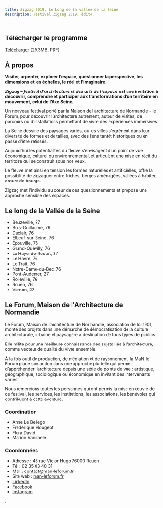```yaml
---
title: Zigzag 2019, Le Long de la vallée de la Seine
description: Festival Zigzag 2019, édito.

---
```

## Télécharger le programme

<a class="button" download href="/files/programme-festival-zigzag.pdf">Télécharger</a> (29.3MB, PDF)

## À propos

**Visiter, arpenter, explorer l’espace, questionner la perspective, les dimensions et les échelles, le réel et l’imaginaire.**

**_Zigzag – festival d’architecture et des arts de l’espace_ est une invitation à découvrir, comprendre et participer aux transformations d’un territoire en mouvement, celui de l’Axe Seine.**

Un nouveau festival porté par la Maison de l’architecture de Normandie - le Forum, pour découvrir l’architecture autrement, autour de visites, de parcours ou d’installations permettant de vivre des expériences immersives.

La Seine dessine des paysages variés, où les villes s’égrènent dans leur diversité de formes et de tailles, avec des liens tantôt historiques ou en passe d’être retissés.

Aujourd’hui les potentialités du fleuve s’envisagent d’un point de vue économique, culturel ou environnemental, et articulent une mise en récit du territoire qui se construit sous nos yeux.

Le fleuve met ainsi en tension les formes naturelles et artificielles, offre la possibilité de zigzaguer entre friches, berges aménagées, vallées à habiter, cœurs de bourgs.

Zigzag met l’individu au cœur de ces questionnements et propose une approche sensible des espaces.

## Le long de la Vallée de la Seine

* Beuzeville, 27
* Bois-Guillaume, 76
* Duclair, 76
* Elbeuf-sur-Seine, 76
* Épouville, 76
* Grand-Quevilly, 76
* La Haye-de-Routot, 27
* Le Havre, 76
* Le Trait, 76
* Notre-Dame-du-Bec, 76
* Pont-Audemer, 27
* Rolleville, 76
* Rouen, 76
* Vernon, 27

## Le Forum, Maison de l'Architecture de Normandie

Le Forum, Maison de l’architecture de Normandie, association de loi 1901, monte des projets dans une démarche de démocratisation de la culture architecturale, urbaine et paysagère à destination de tous types de publics.

Elle milite pour une meilleure connaissance des sujets liés à l’architecture, comme vecteur de qualité du vivre ensemble.

À la fois outil de production, de médiation et de rayonnement, la MaN-le Forum place son action dans une approche plurielle qui permet d’appréhender l’architecture depuis une série de points de vue : artistique, géographique, sociologique ou économique en invitant des intervenants variés.

Nous remercions toutes les personnes qui ont permis la mise en œuvre de ce festival, les services, les institutions, les associations, les bénévoles qui contribuent à cette aventure.

### Coordination

* Anne Le Bellego
* Frédérique Mougeot
* Flora David
* Marion Vandaele

### Coordonnées

* Adresse : 48 rue Victor Hugo 76000 Rouen
* Tél : 02 35 03 40 31
* Mail : [contact@man-leforum.fr](mailto:contact@man-leforum.fr)
* Site web : [man-leforum.fr](http://man-leforum.fr)
* [LinkedIn](https://www.linkedin.com/company/maison-de-l-architecture-de-normandie-le-forum/)
* [Facebook](https://www.facebook.com/maisondelarchitecturedenormandieleforum/)
* [Instagram](https://www.instagram.com/man_leforum/)

.